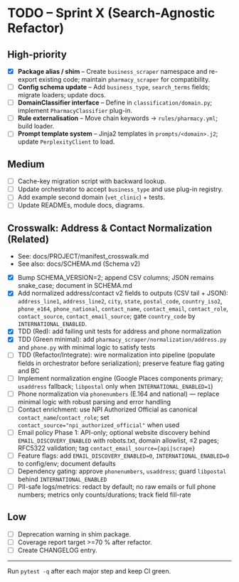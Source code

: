 # TODO – Sprint X (Search-Agnostic Refactor)

## High-priority
- [x] **Package alias / shim** – Create `business_scraper` namespace and re-export existing code; maintain `pharmacy_scraper` for compatibility.
- [ ] **Config schema update** – Add `business_type`, `search_terms` fields; migrate loaders; update docs.
- [ ] **DomainClassifier interface** – Define in `classification/domain.py`; implement `PharmacyClassifier` plug-in.
- [ ] **Rule externalisation** – Move chain keywords → `rules/pharmacy.yml`; build loader.
- [ ] **Prompt template system** – Jinja2 templates in `prompts/<domain>.j2`; update `PerplexityClient` to load.

## Medium
- [ ] Cache-key migration script with backward lookup.
- [ ] Update orchestrator to accept `business_type` and use plug-in registry.
- [ ] Add example second domain (`vet_clinic`) + tests.
- [ ] Update READMEs, module docs, diagrams.

## Crosswalk: Address & Contact Normalization (Related)
- See: docs/PROJECT/manifest_crosswalk.md
- See also: docs/SCHEMA.md (Schema v2)
- [x] Bump SCHEMA_VERSION=2; append CSV columns; JSON remains snake_case; document in SCHEMA.md
- [x] Add normalized address/contact v2 fields to outputs (CSV tail + JSON): `address_line1`, `address_line2`, `city`, `state`, `postal_code`, `country_iso2`, `phone_e164`, `phone_national`, `contact_name`, `contact_email`, `contact_role`, `contact_source`, `contact_email_source`; gate `country_code` by `INTERNATIONAL_ENABLED`.
- [x] TDD (Red): add failing unit tests for address and phone normalization
- [x] TDD (Green minimal): add `pharmacy_scraper/normalization/address.py` and `phone.py` with minimal logic to satisfy tests
- [ ] TDD (Refactor/Integrate): wire normalization into pipeline (populate fields in orchestrator before serialization); preserve feature flag gating and BC
- [ ] Implement normalization engine (Google Places components primary; `usaddress` fallback; `libpostal` only when `INTERNATIONAL_ENABLED=1`)
- [ ] Phone normalization via `phonenumbers` (E.164 and national) — replace minimal logic with robust parsing and error handling
- [ ] Contact enrichment: use NPI Authorized Official as canonical `contact_name`/`contact_role`; set `contact_source="npi_authorized_official"` when used
- [ ] Email policy Phase 1: API-only; optional website discovery behind `EMAIL_DISCOVERY_ENABLED` with robots.txt, domain allowlist, ≤2 pages; RFC5322 validation; tag `contact_email_source={api|scrape}`
- [ ] Feature flags: add `EMAIL_DISCOVERY_ENABLED=0`, `INTERNATIONAL_ENABLED=0` to config/env; document defaults
- [ ] Dependency gating: approve `phonenumbers`, `usaddress`; guard `libpostal` behind `INTERNATIONAL_ENABLED`
- [ ] PII-safe logs/metrics: redact by default; no raw emails or full phone numbers; metrics only counts/durations; track field fill-rate

## Low
- [ ] Deprecation warning in shim package.
- [ ] Coverage report target >=70 % after refactor.
- [ ] Create CHANGELOG entry.

---
Run `pytest -q` after each major step and keep CI green.
